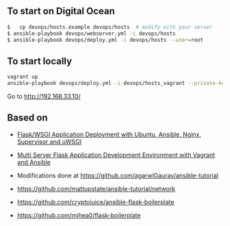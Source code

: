 ## To start on Digital Ocean

```bash
$	cp devops/hosts.example devops/hosts  # modify with your server
$ ansible-playbook devops/webserver.yml -i devops/hosts
$ ansible-playbook devops/deploy.yml -i devops/hosts --user=root
```

## To start locally

```bash
vagrant up
ansible-playbook devops/deploy.yml -i devops/hosts_vagrant --private-key=$HOME/.vagrant.d/insecure_private_key --user=vagrant
```

Go to http://192.168.33.10/

## Based on

- [Flask/WSGI Application Deployment with Ubuntu, Ansible, Nginx, Supervisor and uWSGI](http://mattupstate.com/python/devops/2012/08/07/flask-wsgi-application-deployment-with-ubuntu-ansible-nginx-supervisor-and-uwsgi.html)
- [Multi Server Flask Application Development Environment with Vagrant and Ansible](http://mattupstate.com/python/devops/2012/08/30/multi-server-flask-application-development-enviornment-with-vagrant-and-ansible.html)
- Modifications done at  https://github.com/agarwlGaurav/ansible-tutorial
- https://github.com/mattupstate/ansible-tutorial/network


- https://github.com/cryptojuice/ansible-flask-boilerplate

- https://github.com/mjhea0/flask-boilerplate
